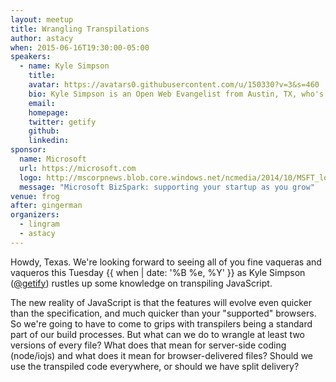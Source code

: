 ```yaml
---
layout: meetup
title: Wrangling Transpilations
author: astacy
when: 2015-06-16T19:30:00-05:00
speakers:
  - name: Kyle Simpson
    title:
    avatar: https://avatars0.githubusercontent.com/u/150330?v=3&s=460
    bio: Kyle Simpson is an Open Web Evangelist from Austin, TX, who's passionate about all things JavaScript. He's an author, workshop trainer, tech speaker, and OSS contributor/leader.
    email:
    homepage:
    twitter: getify
    github:
    linkedin:
sponsor:
  name: Microsoft
  url: https://microsoft.com
  logo: http://mscorpnews.blob.core.windows.net/ncmedia/2014/10/MSFT_logo_rgb_C-Gray.png
  message: "Microsoft BizSpark: supporting your startup as you grow"
venue: frog
after: gingerman
organizers:
  - lingram
  - astacy
---
```


Howdy, Texas. We're looking forward to seeing all of you fine vaqueras and vaqueros this Tuesday {{ when | date: '%B %e, %Y' }} as Kyle Simpson ([@getify][]) rustles up some knowledge on transpiling JavaScript.

The new reality of JavaScript is that the features will evolve even quicker than the specification, and much quicker than your "supported" browsers. So we're going to have to come to grips with transpilers being a standard part of our build processes. But what can we do to wrangle at least two versions of every file? What does that mean for server-side coding (node/iojs) and what does it mean for browser-delivered files? Should we use the transpiled code everywhere, or should we have split delivery?

[@getify]: https://twitter.com/getify

